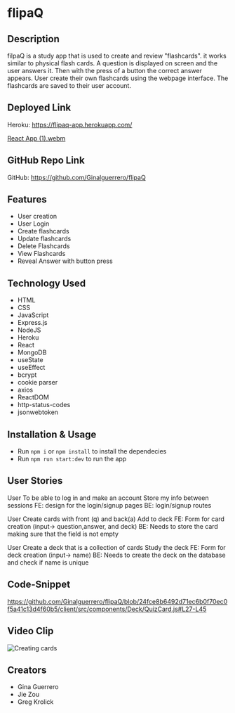 
# flipaQ

## Description
filpaQ is a study app that is used to create and review "flashcards". it works similar to physical flash cards. A question is displayed on screen and the user answers it. Then with the press of a button the correct answer appears. User create their own flashcards using the webpage interface. The flashcards are saved to their user account.

## Deployed Link
Heroku: https://flipaq-app.herokuapp.com/

[React App (1).webm](https://user-images.githubusercontent.com/112473624/207942657-24835485-9b27-4536-bb45-7e92da9b897d.webm)

## GitHub Repo Link
GitHub: https://github.com/Ginalguerrero/flipaQ


## Features
- User creation
- User Login
- Create flashcards
- Update flashcards
- Delete Flashcards
- View Flashcards
- Reveal Answer with button press

## Technology Used
- HTML
- CSS
- JavaScript
- Express.js
- NodeJS
- Heroku
- React
- MongoDB
- useState
- useEffect
- bcrypt
- cookie parser
- axios
- ReactDOM
- http-status-codes
- jsonwebtoken

## Installation & Usage
- Run `npm i` or `npm install` to install the dependecies
- Run `npm run start:dev` to run the app

## User Stories

User
To be able to log in and make an account 
Store my info between sessions
FE: design for the login/signup pages
BE: login/signup routes

User
Create cards with front (q) and back(a)
Add to deck
FE: Form for card creation 
(input-> question,answer, and deck)
BE: Needs to store the card making sure that the field is not empty

User
Create a deck that is a collection of cards
Study the deck
FE: Form for deck creation
(input-> name)
BE: Needs to create the deck on the database and check if name is unique



## Code-Snippet
https://github.com/Ginalguerrero/flipaQ/blob/24fce8b6492d71ec6b0f70ec0f5a41c13d4f60b5/client/src/components/Deck/QuizCard.js#L27-L45

## Video Clip

![Creating cards](Screenshots/React-App.gif)

## Creators
- Gina Guerrero
- Jie Zou
- Greg Krolick
